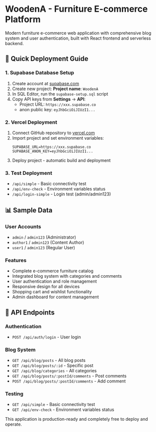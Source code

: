 # WoodenA - Furniture E-commerce Platform

Modern furniture e-commerce web application with comprehensive blog system and user authentication, built with React frontend and serverless backend.

## 🚀 Quick Deployment Guide

### 1. Supabase Database Setup
1. Create account at [supabase.com](https://supabase.com)
2. Create new project: **Project name**: `WoodenA`
3. In SQL Editor, run the `supabase-setup.sql` script
4. Copy API keys from **Settings** → **API**:
   - Project URL: `https://xxx.supabase.co`
   - anon public key: `eyJhbGciOiJIUzI1...`

### 2. Vercel Deployment
1. Connect GitHub repository to [vercel.com](https://vercel.com)
2. Import project and set environment variables:
   ```
   SUPABASE_URL=https://xxx.supabase.co
   SUPABASE_ANON_KEY=eyJhbGciOiJIUzI1...
   ```
3. Deploy project - automatic build and deployment

### 3. Test Deployment
- `/api/simple` - Basic connectivity test
- `/api/env-check` - Environment variables status
- `/api/login-simple` - Login test (admin/admin123)

## 📊 Sample Data

### User Accounts
- `admin` / `admin123` (Administrator)
- `author1` / `admin123` (Content Author)  
- `user1` / `admin123` (Regular User)

### Features
- Complete e-commerce furniture catalog
- Integrated blog system with categories and comments
- User authentication and role management
- Responsive design for all devices
- Shopping cart and wishlist functionality
- Admin dashboard for content management

## 🔗 API Endpoints

### Authentication
- `POST /api/auth/login` - User login

### Blog System
- `GET /api/blog/posts` - All blog posts
- `GET /api/blog/posts/:id` - Specific post
- `GET /api/blog/categories` - All categories
- `GET /api/blog/posts/:postId/comments` - Post comments
- `POST /api/blog/posts/:postId/comments` - Add comment

### Testing
- `GET /api/simple` - Basic connectivity test
- `GET /api/env-check` - Environment variables status

This application is production-ready and completely free to deploy and operate.